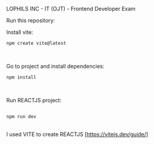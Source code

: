 LOPHILS INC - IT (OJT) - Frontend Developer Exam

Run this repository:

Install vite:

<code>npm create vite@latest</code>

<br>

Go to project and install dependencies:

<code>npm install</code>

<br>

Run REACTJS project:

<code>
npm run dev
</code>

<br>

I used VITE to create REACTJS [https://vitejs.dev/guide/]
